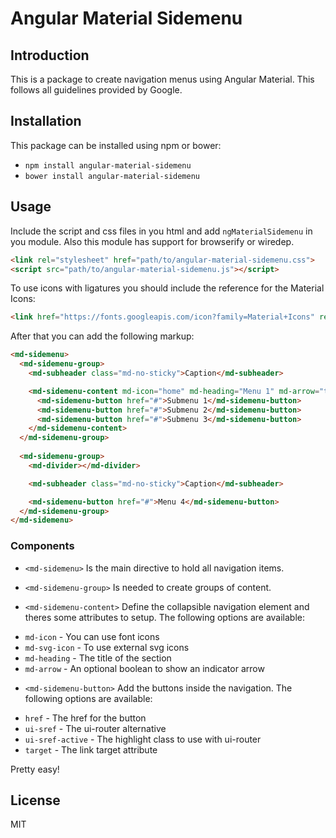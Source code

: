 # Angular Material Sidemenu

## Introduction

This is a package to create navigation menus using Angular Material. This follows all guidelines provided by Google.

## Installation

This package can be installed using npm or bower:

* `npm install angular-material-sidemenu`
* `bower install angular-material-sidemenu`

## Usage

Include the script and css files in you html and add `ngMaterialSidemenu` in you module. Also this module has support for browserify or wiredep.

```html
<link rel="stylesheet" href="path/to/angular-material-sidemenu.css">
<script src="path/to/angular-material-sidemenu.js"></script>
```

To use icons with ligatures you should include the reference for the Material Icons:

```html
<link href="https://fonts.googleapis.com/icon?family=Material+Icons" rel="stylesheet">
```

After that you can add the following markup:
```html
<md-sidemenu>
  <md-sidemenu-group>
    <md-subheader class="md-no-sticky">Caption</md-subheader>

    <md-sidemenu-content md-icon="home" md-heading="Menu 1" md-arrow="true">
      <md-sidemenu-button href="#">Submenu 1</md-sidemenu-button>
      <md-sidemenu-button href="#">Submenu 2</md-sidemenu-button>
      <md-sidemenu-button href="#">Submenu 3</md-sidemenu-button>
    </md-sidemenu-content>
  </md-sidemenu-group>
  
  <md-sidemenu-group>
    <md-divider></md-divider>

    <md-subheader class="md-no-sticky">Caption</md-subheader>

    <md-sidemenu-button href="#">Menu 4</md-sidemenu-button>
  </md-sidemenu-group>
</md-sidemenu>
```

### Components

* `<md-sidemenu>`
Is the main directive to hold all navigation items.

* `<md-sidemenu-group>`
Is needed to create groups of content.

* `<md-sidemenu-content>`
Define the collapsible navigation element and theres some attributes to setup. The following options are available:
 - `md-icon` - You can use font icons
 - `md-svg-icon` - To use external svg icons
 - `md-heading` - The title of the section
 - `md-arrow` - An optional boolean to show an indicator arrow

* `<md-sidemenu-button>` 
 Add the buttons inside the navigation. The following options are available:
 - `href` - The href for the button
 - `ui-sref` - The ui-router alternative
 - `ui-sref-active` - The highlight class to use with ui-router
 - `target` - The link target attribute

Pretty easy!

## License

MIT
